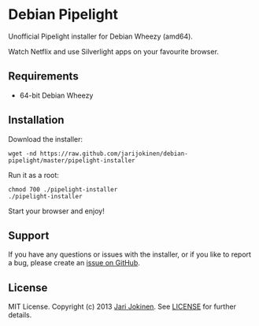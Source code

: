 # Debian Pipelight

Unofficial Pipelight installer for Debian Wheezy (amd64).

Watch Netflix and use Silverlight apps on your favourite browser.

## Requirements

* 64-bit Debian Wheezy

## Installation

Download the installer:

    wget -nd https://raw.github.com/jarijokinen/debian-pipelight/master/pipelight-installer

Run it as a root:

    chmod 700 ./pipelight-installer
    ./pipelight-installer

Start your browser and enjoy!

## Support

If you have any questions or issues with the installer, or if you like to report a bug, please create an [issue on GitHub](https://github.com/jarijokinen/debian-pipelight/issues).

## License

MIT License. Copyright (c) 2013 [Jari Jokinen](http://jarijokinen.com). See [LICENSE](https://github.com/jarijokinen/debian-pipelight/blob/master/LICENSE.txt) for further details.
